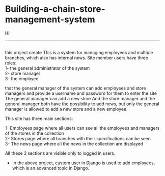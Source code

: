 # Building-a-chain-store-management-system

Hi
<hr>
<br>
this project create 
This is a system for managing employees and multiple branches, which also has internal news.
Site member users have three roles:<br>
1- the general administrator of the system<br>
2- store manager<br>
3- the employee<br>



that the general manager of the system can add employees and store managers and provide a username and password for them to enter the site The general manager can add a new store
And the store manager and the general manager both have the possibility to add news, but only the general manager is allowed to add a new store and a new employee.

This site has three main sections:

1- Employees page where all users can see all the employees and managers of the stores in the collection<br>
2- Stores page where all branches with their specifications can be seen<br>
3- The news page where all the news in the collection are displayed<br>

All these 3 sections are visible only to logged in users.


- In the above project, custom user in Django is used to add employees, which is an advanced topic in Django.
